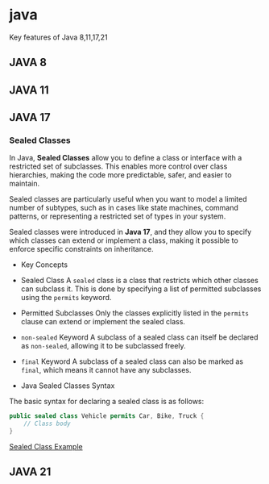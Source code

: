 # java
Key features of Java 8,11,17,21

## JAVA 8

## JAVA 11

## JAVA 17

### Sealed Classes
In Java, **Sealed Classes** allow you to define a class or interface with a restricted set of subclasses. This enables more control over class hierarchies, making the code more predictable, safer, and easier to maintain.

Sealed classes are particularly useful when you want to model a limited number of subtypes, such as in cases like state machines, command patterns, or representing a restricted set of types in your system.

Sealed classes were introduced in **Java 17**, and they allow you to specify which classes can extend or implement a class, making it possible to enforce specific constraints on inheritance.

- Key Concepts

- Sealed Class
A `sealed` class is a class that restricts which other classes can subclass it. This is done by specifying a list of permitted subclasses using the `permits` keyword.

- Permitted Subclasses
Only the classes explicitly listed in the `permits` clause can extend or implement the sealed class.

- `non-sealed` Keyword
A subclass of a sealed class can itself be declared as `non-sealed`, allowing it to be subclassed freely.

- `final` Keyword
A subclass of a sealed class can also be marked as `final`, which means it cannot have any subclasses.

- Java Sealed Classes Syntax

The basic syntax for declaring a sealed class is as follows:

```java
public sealed class Vehicle permits Car, Bike, Truck {
    // Class body
}
```

[Sealed Class Example]()

## JAVA 21

